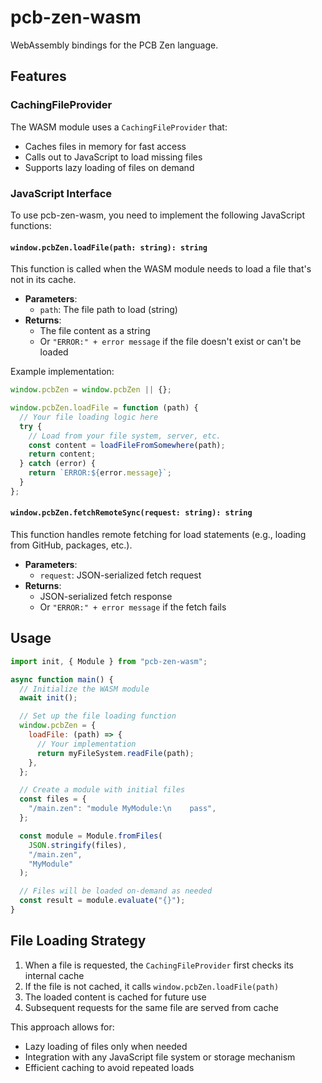 # pcb-zen-wasm

WebAssembly bindings for the PCB Zen language.

## Features

### CachingFileProvider

The WASM module uses a `CachingFileProvider` that:

- Caches files in memory for fast access
- Calls out to JavaScript to load missing files
- Supports lazy loading of files on demand

### JavaScript Interface

To use pcb-zen-wasm, you need to implement the following JavaScript functions:

#### `window.pcbZen.loadFile(path: string): string`

This function is called when the WASM module needs to load a file that's not in its cache.

- **Parameters**:
  - `path`: The file path to load (string)
- **Returns**:
  - The file content as a string
  - Or `"ERROR:" + error message` if the file doesn't exist or can't be loaded

Example implementation:

```javascript
window.pcbZen = window.pcbZen || {};

window.pcbZen.loadFile = function (path) {
  // Your file loading logic here
  try {
    // Load from your file system, server, etc.
    const content = loadFileFromSomewhere(path);
    return content;
  } catch (error) {
    return `ERROR:${error.message}`;
  }
};
```

#### `window.pcbZen.fetchRemoteSync(request: string): string`

This function handles remote fetching for load statements (e.g., loading from GitHub, packages, etc.).

- **Parameters**:
  - `request`: JSON-serialized fetch request
- **Returns**:
  - JSON-serialized fetch response
  - Or `"ERROR:" + error message` if the fetch fails

## Usage

```javascript
import init, { Module } from "pcb-zen-wasm";

async function main() {
  // Initialize the WASM module
  await init();

  // Set up the file loading function
  window.pcbZen = {
    loadFile: (path) => {
      // Your implementation
      return myFileSystem.readFile(path);
    },
  };

  // Create a module with initial files
  const files = {
    "/main.zen": "module MyModule:\n    pass",
  };

  const module = Module.fromFiles(
    JSON.stringify(files),
    "/main.zen",
    "MyModule"
  );

  // Files will be loaded on-demand as needed
  const result = module.evaluate("{}");
}
```

## File Loading Strategy

1. When a file is requested, the `CachingFileProvider` first checks its internal cache
2. If the file is not cached, it calls `window.pcbZen.loadFile(path)`
3. The loaded content is cached for future use
4. Subsequent requests for the same file are served from cache

This approach allows for:

- Lazy loading of files only when needed
- Integration with any JavaScript file system or storage mechanism
- Efficient caching to avoid repeated loads
